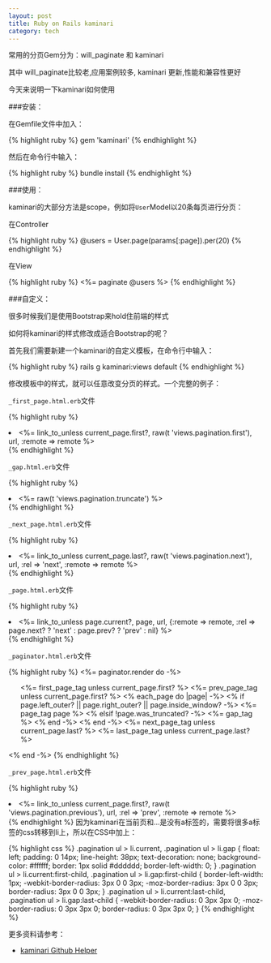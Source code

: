 ```yaml
---
layout: post
title: Ruby on Rails kaminari
category: tech
---
```

常用的分页Gem分为：will_paginate 和 kaminari

其中 will_paginate比较老,应用案例较多, kaminari 更新,性能和兼容性更好

今天来说明一下kaminari如何使用

###安装：

在Gemfile文件中加入：

{% highlight ruby %}
gem 'kaminari'
{% endhighlight %}

然后在命令行中输入：

{% highlight ruby %}
bundle install
{% endhighlight %}

###使用：

kaminari的大部分方法是scope，例如将`User`Model以20条每页进行分页：

在Controller

{% highlight ruby %}
@users = User.page(params[:page]).per(20)
{% endhighlight %}

在View

{% highlight ruby %}
<%= paginate @users %>
{% endhighlight %}

###自定义：

很多时候我们是使用Bootstrap来hold住前端的样式

如何将kaminari的样式修改成适合Bootstrap的呢？

首先我们需要新建一个kaminari的自定义模板，在命令行中输入：

{% highlight ruby %}
rails g kaminari:views default
{% endhighlight %}

修改模板中的样式，就可以任意改变分页的样式。一个完整的例子：

`_first_page.html.erb`文件

{% highlight ruby %}
<li class="first">
  <%= link_to_unless current_page.first?, raw(t 'views.pagination.first'), url, :remote => remote %>
</li>
{% endhighlight %}

`_gap.html.erb`文件

{% highlight ruby %}
<li class="page gap"><%= raw(t 'views.pagination.truncate') %></li>
{% endhighlight %}

`_next_page.html.erb`文件

{% highlight ruby %}
<li class="next">
  <%= link_to_unless current_page.last?, raw(t 'views.pagination.next'), url, :rel => 'next', :remote => remote %>
</li>
{% endhighlight %}

`_page.html.erb`文件

{% highlight ruby %}
<li class="page<%= ' current' if page.current? %>">
  <%= link_to_unless page.current?, page, url, {:remote => remote, :rel => page.next? ? 'next' : page.prev? ? 'prev' : nil} %>
</li>
{% endhighlight %}

`_paginator.html.erb`文件

{% highlight ruby %}
<%= paginator.render do -%>
  <nav class="pagination">
    <ul>
      <%= first_page_tag unless current_page.first? %>
      <%= prev_page_tag unless current_page.first? %>
      <% each_page do |page| -%>
        <% if page.left_outer? || page.right_outer? || page.inside_window? -%>
          <%= page_tag page %>
        <% elsif !page.was_truncated? -%>
          <%= gap_tag %>
        <% end -%>
      <% end -%>
      <%= next_page_tag unless current_page.last? %>
      <%= last_page_tag unless current_page.last? %>
    </ul>
  </nav>
<% end -%>
{% endhighlight %}

`_prev_page.html.erb`文件

{% highlight ruby %}
<li class="prev">
  <%= link_to_unless current_page.first?, raw(t 'views.pagination.previous'), url, :rel => 'prev', :remote => remote %>
</li>
{% endhighlight %}
因为kaminari在当前页和...是没有a标签的，需要将很多a标签的css转移到li上，所以在CSS中加上：

{% highlight css %}
.pagination ul > li.current,
.pagination ul > li.gap {
  float: left;
  padding: 0 14px;
  line-height: 38px;
  text-decoration: none;
  background-color: #ffffff;
  border: 1px solid #dddddd;
  border-left-width: 0;
}
.pagination ul > li.current:first-child,
.pagination ul > li.gap:first-child {
  border-left-width: 1px;
  -webkit-border-radius: 3px 0 0 3px;
  -moz-border-radius: 3px 0 0 3px;
  border-radius: 3px 0 0 3px;
}
.pagination ul > li.current:last-child,
.pagination ul > li.gap:last-child {
  -webkit-border-radius: 0 3px 3px 0;
  -moz-border-radius: 0 3px 3px 0;
  border-radius: 0 3px 3px 0;
}
{% endhighlight %}

更多资料请参考：

*  [kaminari Github Helper](https://github.com/amatsuda/kaminari)
